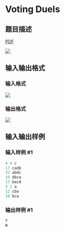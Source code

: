 # Voting Duels

## 题目描述

[problemUrl]: https://uva.onlinejudge.org/index.php?option=com_onlinejudge&Itemid=8&category=862&page=show_problem&problem=4828

[PDF](https://uva.onlinejudge.org/external/129/p12949.pdf)

![](https://cdn.luogu.com.cn/upload/vjudge_pic/UVA12949/3717d8d5300b40969f8dd537b9c9680031363076.png)

## 输入输出格式

### 输入格式

![](https://cdn.luogu.com.cn/upload/vjudge_pic/UVA12949/0048cee7927154b3e44756ef891bc9ca60096366.png)

### 输出格式

![](https://cdn.luogu.com.cn/upload/vjudge_pic/UVA12949/0f23b21a5d0af5639c0d29da245fd7a83325e531.png)

## 输入输出样例

### 输入样例 #1

```cpp
4 4 c
17 cadb
32 abdc
34 dbca
17 bacd
3 2 a
12 cba
10 bca
```


### 输出样例 #1

```cpp
Y
N
```


